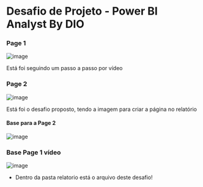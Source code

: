 # Desafio de Projeto - Power BI Analyst By DIO

### Page 1
![image](https://github.com/danielvictorsr/desafio-projeto-powerbi-analyst-dio/assets/16805134/530b8a9e-ecb1-427f-9586-9aab7c46c912)

Está foi seguindo um passo a passo por vídeo


### Page 2

![image](https://github.com/danielvictorsr/desafio-projeto-powerbi-analyst-dio/assets/16805134/e60b6f8d-a2eb-42e6-bf86-bade554e0f41)

Está foi o desafio proposto, tendo a imagem para criar a página no relatório


#### Base para a Page 2

![image](https://github.com/danielvictorsr/desafio-projeto-powerbi-analyst-dio/assets/16805134/1543fbc5-e498-4a18-89d3-8d3e082d5d84)

### Base Page 1 vídeo

![image](https://github.com/danielvictorsr/desafio-projeto-powerbi-analyst-dio/assets/16805134/4dc577ce-5f4f-4ed9-b6ee-d731e1539c26)


* Dentro da pasta relatorio está o arquivo deste desafio!
